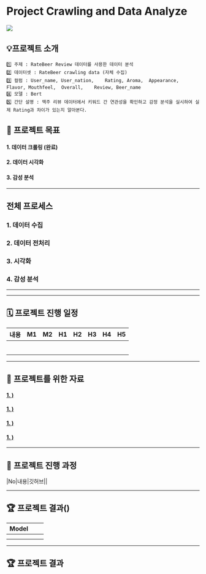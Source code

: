 # Project Crawling and Data Analyze


<img src="https://img.shields.io/badge/Python-3776AB?style=for-the-badge&logo=Python&logoColor=white">

## 💡프로젝트 소개
```
1️⃣ 주제 : RateBeer Review 데이터를 사용한 데이터 분석
2️⃣ 데이터셋 : RateBeer crawling data (자체 수집)
3️⃣ 컬럼 : User_name,	User_nation,	Rating,	Aroma,	Appearance,	Flavor,	Mouthfeel,	Overall,	Review,	Beer_name
4️⃣ 모델 : Bert
5️⃣ 간단 설명 : 맥주 리뷰 데이터에서 키워드 간 연관성을 확인하고 감정 분석을 실시하여 실제 Rating과 차이가 있는지 알아본다.
```

## 🏅 프로젝트 목표
#### 1. 데이터 크롤링 (완료)
#### 2. 데이터 시각화  
#### 3. 감성 분석

---
## 전체 프로세스

### 1. 데이터 수집

### 2. 데이터 전처리

### 3. 시각화

### 4. 감성 분석
---
 
---
## 🗓️ 프로젝트 진행 일정

|내용|M1|M2|H1|H2|H3|H4|H5|
|---|---|---|---|---|---|---|---|
|||||||||
|||||||||
|||||||||
|||||||||
|||||||||
|||||||||
---
## 🦄 프로젝트를 위한 자료
#### [1. )]()
#### [1. )]()
#### [1. )]()
#### [1. )]()
---
## 📑 프로젝트 진행 과정
|No|내용|깃허브||


---
## 🏆 프로젝트 결과()
|Model|||
|---|---|---|
||||
||||

---
## 🏆 프로젝트 결과    
